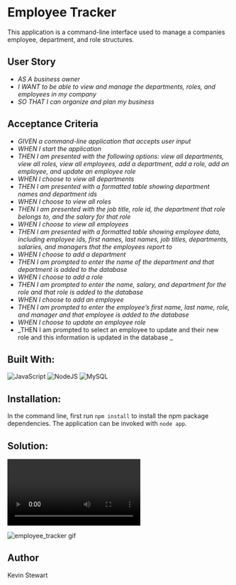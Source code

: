 # Employee Tracker

This application is a command-line interface used to manage a companies employee, department, and role structures.

## User Story

- _AS A business owner_
- _I WANT to be able to view and manage the departments, roles, and employees in my company_
- _SO THAT I can organize and plan my business_

## Acceptance Criteria

- _GIVEN a command-line application that accepts user input_
- _WHEN I start the application_
- _THEN I am presented with the following options: view all departments, view all roles, view all employees, add a department, add a role, add an employee, and update an employee role_
- _WHEN I choose to view all departments_
- _THEN I am presented with a formatted table showing department names and department ids_
- _WHEN I choose to view all roles_
- _THEN I am presented with the job title, role id, the department that role belongs to, and the salary for that role_
- _WHEN I choose to view all employees_
- _THEN I am presented with a formatted table showing employee data, including employee ids, first names, last names, job titles, departments, salaries, and managers that the employees report to_
- _WHEN I choose to add a department_
- _THEN I am prompted to enter the name of the department and that department is added to the database_
- _WHEN I choose to add a role_
- _THEN I am prompted to enter the name, salary, and department for the role and that role is added to the database_
- _WHEN I choose to add an employee_
- _THEN I am prompted to enter the employee’s first name, last name, role, and manager and that employee is added to the database_
- _WHEN I choose to update an employee role_
- _THEN I am prompted to select an employee to update and their new role and this information is updated in the database _

## Built With:
<img alt="JavaScript" src="https://img.shields.io/badge/javascript%20-%23323330.svg?&style=for-the-badge&logo=javascript&logoColor=%23F7DF1E"/>
<img alt="NodeJS" src="https://img.shields.io/badge/node.js%20-%2343853D.svg?&style=for-the-badge&logo=node.js&logoColor=white"/>
<img alt="MySQL" src="https://img.shields.io/badge/mysql-%2300f.svg?&style=for-the-badge&logo=mysql&logoColor=white"/>

## Installation:
In the command line, first run `npm install` to install the npm package dependencies.
The application can be invoked with `node app`.

## Solution:

![Demo Video](media/employee-tracker-walkthrough.mp4)

![employee_tracker gif](media/employee-tracker-gif.gif)

## Author

Kevin Stewart